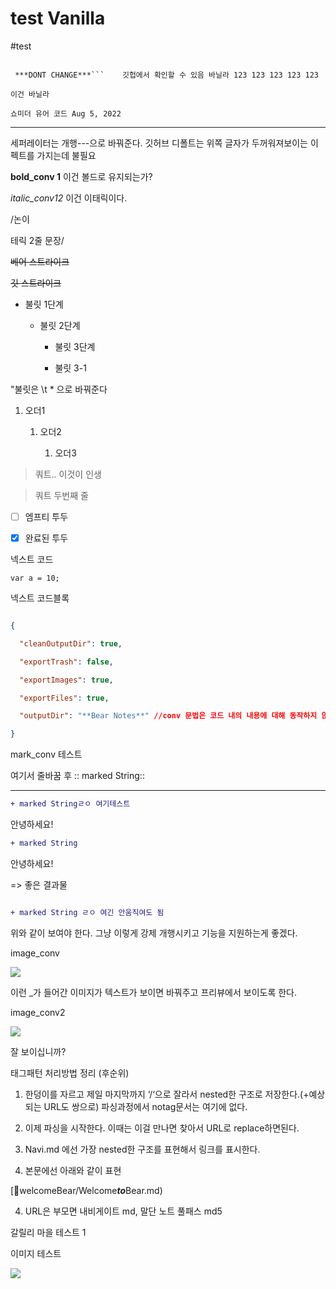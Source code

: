 # test Vanilla

#test

```배시

 ***DONT CHANGE***```	 깃헙에서 확인할 수 있음 바닐라 123 123 123 123 123

이건 바닐라

쇼미더 유어 코드 Aug 5, 2022

```

---

세퍼레이터는 개행---으로 바꿔준다. 깃허브 디폴트는 위쪽 글자가 두꺼워져보이는 이펙트를 가지는데 불필요



**bold_conv 1** 이건 볼드로 유지되는가?

*italic_conv12* 이건 이태릭이다.



/논이

테릭 2줄 문장/



~~베어 스트라이크~~

~~깃 스트라이크~~ 



* 불릿 1단계

	* 불릿 2단계

		* 불릿 3단계

		* 불릿 3-1

"불릿은 \t * 으로 바꿔준다



1. 오더1

	1. 오더2

		1. 오더3



> 쿼트.. 이것이 인생

> 쿼트 두번째 줄





- [ ] 엠프티 투두

- [x] 완료된 투두



넥스트 코드

`var a = 10;`



넥스트 코드블록

```json

{

  "cleanOutputDir": true,

  "exportTrash": false,

  "exportImages": true,

  "exportFiles": true,

  "outputDir": "**Bear Notes**" //conv 문법은 코드 내의 내용에 대해 동작하지 않아야함

}

```



mark_conv 테스트

여기서 줄바꿈 후 :: marked String::



---

```diff
+ marked Stringㄹㅇ 여기테스트
```


안녕하세요! 
```diff
+ marked String
```
 안녕하세요!


=> 좋은 결과물

```diff

+ marked String ㄹㅇ 여긴 안움직여도 됨

```

위와 같이 보여야 한다. 그냥 이렇게 강제 개행시키고 기능을 지원하는게 좋겠다.



image_conv

![](/BearImages/C9BC8F82-6A30-4165-B911-55C63AC4718E-76434-0000075928935A8B_Screen_Shot_2022-07-03_at_7.47.50.png)

이런 _가 들어간 이미지가 텍스트가 보이면 바꿔주고 프리뷰에서 보이도록 한다.

image_conv2

![](/BearImages/001DC9A8-B6F9-4C3E-98E6-01BDDEA6AA83-76434-0000077576BE419E_::image::.png)

잘 보이십니까?



태그패턴 처리방법 정리 (후순위)

1) 한덩이를 자르고 제일 마지막까지 ‘/‘으로 잘라서 nested한 구조로 저장한다.(+예상되는 URL도 쌍으로) 파싱과정에서 notag문서는 여기에 없다.

2) 이제 파싱을 시작한다. 이때는 이걸 만나면 찾아서 URL로 replace하면된다.

3) Navi.md 에선 가장 nested한 구조를 표현해서 링크를 표시한다.

4) 본문에선 아래와 같이 표현

[🔗welcomeBear/Welcome***to***Bear.md)

4) URL은 부모면 내비게이트 md, 말단 노트 풀패스 md5



갈릴리 마을 테스트 1



이미지 테스트

![](/BearImages/B25140F8-15D9-4D39-89DD-ED3D7405B3D7-11497-0000092D200FFB21_Screen_Shot_2022-06-03_at_6.36.00_AM.png)